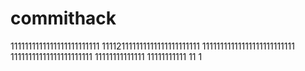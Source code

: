 # commithack
1111111111111111111111111
111121111111111111111111111
11111111111111111111111111
11111111111111111111111
11111111111111
11111111111
11
1

